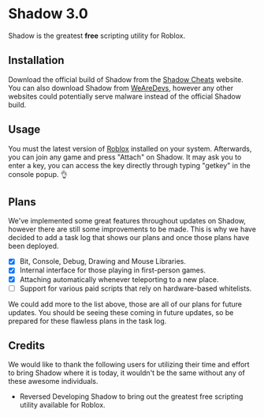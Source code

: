 # Shadow 3.0

Shadow is the greatest **free** scripting utility for Roblox.

## Installation

Download the official build of Shadow from the [Shadow Cheats](https://www.shadowcheats.com/cheats) website. You can also download Shadow from [WeAreDevs](https://wearedevs.net/d/Shadow), however any other websites could potentially serve malware instead of the official Shadow build.

## Usage

You must the latest version of [Roblox](http://www.roblox.com/Install/Setup.ashx) installed on your system. Afterwards, you can join any game and press "Attach" on Shadow. It may ask you to enter a key, you can access the key directly through typing "getkey" in the console popup. :ok_hand:

## Plans

We've implemented some great features throughout updates on Shadow, however there are still some improvements to be made. This is why we have decided to add a task log that shows our plans and once those plans have been deployed.

- [x] Bit, Console, Debug, Drawing and Mouse Libraries.
- [x] Internal interface for those playing in first-person games.
- [x] Attaching automatically whenever teleporting to a new place.
- [ ] Support for various paid scripts that rely on hardware-based whitelists.

We could add more to the list above, those are all of our plans for future updates. You should be seeing these coming in future updates, so be prepared for these flawless plans in the task log.

## Credits

We would like to thank the following users for utilizing their time and effort to bring Shadow where it is today, it wouldn't be the same without any of these awesome individuals.

- Reversed
Developing Shadow to bring out the greatest free scripting utility available for Roblox.
